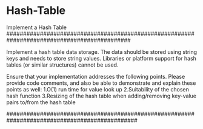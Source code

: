 # Hash-Table
Implement a Hash Table
#############################################################################################

Implement a hash table data storage. 
The data should be stored using string keys and needs to store string values.
Libraries or platform support for hash tables (or similar structures) cannot be used.

Ensure that your implementation addresses the following points.
Please provide code comments, and also be able to demonstrate and explain these points as well:
1.O(1) run time for value look up
2.Suitability of the chosen hash function
3.Resizing of the hash table when adding/removing key-value pairs to/from the hash table

###############################################################################################
